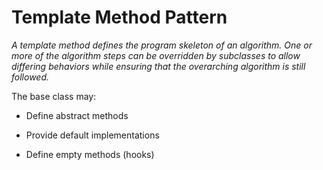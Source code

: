 # Template Method Pattern
*A template method defines the program skeleton of an algorithm. One or more of the algorithm 
steps can be overridden by subclasses to allow differing behaviors while ensuring that the 
overarching algorithm is still followed.*

The base class may:

- Define abstract methods

- Provide default implementations

- Define empty methods (hooks)


